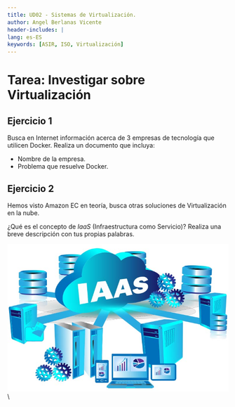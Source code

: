 ```yaml
---
title: UD02 - Sistemas de Virtualización.
author: Angel Berlanas Vicente
header-includes: |
lang: es-ES
keywords: [ASIR, ISO, Virtualización]
---
```


# Tarea: Investigar sobre Virtualización

## Ejercicio 1

Busca en Internet información acerca de 3 empresas de tecnología que utilicen Docker. Realiza un documento que incluya:

* Nombre de la empresa.
* Problema que resuelve Docker.

## Ejercicio 2

Hemos visto Amazon EC en teoría, busca otras soluciones de Virtualización en la nube.

¿Qué es el concepto de _IaaS_ (Infraestructura como Servicio)? Realiza una breve descripción con tus propias palabras.

![IaaS](Docker/iaas.jpg)
\
